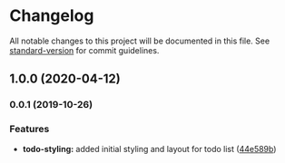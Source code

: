 # Changelog

All notable changes to this project will be documented in this file. See [standard-version](https://github.com/conventional-changelog/standard-version) for commit guidelines.

## 1.0.0 (2020-04-12)

### 0.0.1 (2019-10-26)


### Features

* **todo-styling:** added initial styling and layout for todo list ([44e589b](https://github.com/teonapster/todo-app/commit/44e589b30c69cb0a55d46f52bab41a8d1ce614a2))
